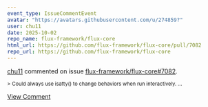 ```yaml
---
event_type: IssueCommentEvent
avatar: "https://avatars.githubusercontent.com/u/274859?"
user: chu11
date: 2025-10-02
repo_name: flux-framework/flux-core
html_url: https://github.com/flux-framework/flux-core/pull/7082
repo_url: https://github.com/flux-framework/flux-core
---
```


<a href='https://github.com/chu11' target='_blank'>chu11</a> commented on issue <a href='https://github.com/flux-framework/flux-core/pull/7082' target='_blank'>flux-framework/flux-core#7082</a>.

<small>> Could always use isatty() to change behaviors when run interactively....</small>

<a href='https://github.com/flux-framework/flux-core/pull/7082' target='_blank'>View Comment</a>